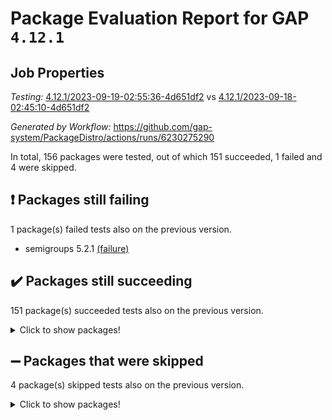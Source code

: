 # Package Evaluation Report for GAP `4.12.1`

## Job Properties

*Testing:* [4.12.1/2023-09-19-02:55:36-4d651df2](https://github.com/gap-system/PackageDistro/blob/data/reports/4.12.1/2023-09-19-02:55:36-4d651df2) vs [4.12.1/2023-09-18-02:45:10-4d651df2](https://github.com/gap-system/PackageDistro/blob/data/reports/4.12.1/2023-09-18-02:45:10-4d651df2)

*Generated by Workflow:* https://github.com/gap-system/PackageDistro/actions/runs/6230275290

In total, 156 packages were tested, out of which 151 succeeded, 1 failed and 4 were skipped.

## :exclamation: Packages still failing

1 package(s) failed tests also on the previous version.
- semigroups 5.2.1 [(failure)](https://github.com/gap-system/PackageDistro/actions/runs/6230275290/job/16910494040)

## :heavy_check_mark: Packages still succeeding

151 package(s) succeeded tests also on the previous version.
<details><summary>Click to show packages!</summary>

- 4ti2interface 2023.02-04 [(success)](https://github.com/gap-system/PackageDistro/actions/runs/6230275290/job/16910475048)
- ace 5.6.2 [(success)](https://github.com/gap-system/PackageDistro/actions/runs/6230275290/job/16910475219)
- aclib 1.3.2 [(success)](https://github.com/gap-system/PackageDistro/actions/runs/6230275290/job/16910475400)
- agt 0.3.1 [(success)](https://github.com/gap-system/PackageDistro/actions/runs/6230275290/job/16910475571)
- alnuth 3.2.1 [(success)](https://github.com/gap-system/PackageDistro/actions/runs/6230275290/job/16910475702)
- anupq 3.3.0 [(success)](https://github.com/gap-system/PackageDistro/actions/runs/6230275290/job/16910475888)
- atlasrep 2.1.7 [(success)](https://github.com/gap-system/PackageDistro/actions/runs/6230275290/job/16910477658)
- autodoc 2023.06.19 [(success)](https://github.com/gap-system/PackageDistro/actions/runs/6230275290/job/16910477839)
- automata 1.15 [(success)](https://github.com/gap-system/PackageDistro/actions/runs/6230275290/job/16910477938)
- automgrp 1.3.2 [(success)](https://github.com/gap-system/PackageDistro/actions/runs/6230275290/job/16910478036)
- autpgrp 1.11 [(success)](https://github.com/gap-system/PackageDistro/actions/runs/6230275290/job/16910478175)
- cap 2023.09-03 [(success)](https://github.com/gap-system/PackageDistro/actions/runs/6230275290/job/16910478325)
- caratinterface 2.3.5 [(success)](https://github.com/gap-system/PackageDistro/actions/runs/6230275290/job/16910478449)
- cddinterface 2022.11.01 [(success)](https://github.com/gap-system/PackageDistro/actions/runs/6230275290/job/16910478617)
- circle 1.6.6 [(success)](https://github.com/gap-system/PackageDistro/actions/runs/6230275290/job/16910478736)
- classicpres 1.22 [(success)](https://github.com/gap-system/PackageDistro/actions/runs/6230275290/job/16910478866)
- cohomolo 1.6.11 [(success)](https://github.com/gap-system/PackageDistro/actions/runs/6230275290/job/16910479005)
- congruence 1.2.5 [(success)](https://github.com/gap-system/PackageDistro/actions/runs/6230275290/job/16910479167)
- corelg 1.56 [(success)](https://github.com/gap-system/PackageDistro/actions/runs/6230275290/job/16910479303)
- crime 1.6 [(success)](https://github.com/gap-system/PackageDistro/actions/runs/6230275290/job/16910479448)
- crisp 1.4.6 [(success)](https://github.com/gap-system/PackageDistro/actions/runs/6230275290/job/16910479593)
- crypting 0.10.4 [(success)](https://github.com/gap-system/PackageDistro/actions/runs/6230275290/job/16910479722)
- cryst 4.1.26 [(success)](https://github.com/gap-system/PackageDistro/actions/runs/6230275290/job/16910479856)
- crystcat 1.1.10 [(success)](https://github.com/gap-system/PackageDistro/actions/runs/6230275290/job/16910480004)
- ctbllib 1.3.6 [(success)](https://github.com/gap-system/PackageDistro/actions/runs/6230275290/job/16910480154)
- cubefree 1.19 [(success)](https://github.com/gap-system/PackageDistro/actions/runs/6230275290/job/16910480277)
- curlinterface 2.3.2 [(success)](https://github.com/gap-system/PackageDistro/actions/runs/6230275290/job/16910480402)
- cvec 2.8.1 [(success)](https://github.com/gap-system/PackageDistro/actions/runs/6230275290/job/16910480522)
- datastructures 0.3.0 [(success)](https://github.com/gap-system/PackageDistro/actions/runs/6230275290/job/16910480645)
- deepthought 1.0.6 [(success)](https://github.com/gap-system/PackageDistro/actions/runs/6230275290/job/16910480769)
- design 1.8 [(success)](https://github.com/gap-system/PackageDistro/actions/runs/6230275290/job/16910480870)
- difsets 2.3.1 [(success)](https://github.com/gap-system/PackageDistro/actions/runs/6230275290/job/16910480981)
- digraphs 1.6.3 [(success)](https://github.com/gap-system/PackageDistro/actions/runs/6230275290/job/16910481088)
- edim 1.3.7 [(success)](https://github.com/gap-system/PackageDistro/actions/runs/6230275290/job/16910481188)
- example 4.3.4 [(success)](https://github.com/gap-system/PackageDistro/actions/runs/6230275290/job/16910481299)
- examplesforhomalg 2023.08-02 [(success)](https://github.com/gap-system/PackageDistro/actions/runs/6230275290/job/16910481409)
- factint 1.6.3 [(success)](https://github.com/gap-system/PackageDistro/actions/runs/6230275290/job/16910481532)
- ferret 1.0.9 [(success)](https://github.com/gap-system/PackageDistro/actions/runs/6230275290/job/16910481637)
- fga 1.5.0 [(success)](https://github.com/gap-system/PackageDistro/actions/runs/6230275290/job/16910481755)
- fining 1.5.6 [(success)](https://github.com/gap-system/PackageDistro/actions/runs/6230275290/job/16910481843)
- float 1.0.3 [(success)](https://github.com/gap-system/PackageDistro/actions/runs/6230275290/job/16910481949)
- format 1.4.3 [(success)](https://github.com/gap-system/PackageDistro/actions/runs/6230275290/job/16910482052)
- forms 1.2.9 [(success)](https://github.com/gap-system/PackageDistro/actions/runs/6230275290/job/16910482188)
- fplsa 1.2.6 [(success)](https://github.com/gap-system/PackageDistro/actions/runs/6230275290/job/16910482284)
- fr 2.4.12 [(success)](https://github.com/gap-system/PackageDistro/actions/runs/6230275290/job/16910482384)
- francy 2.0.3 [(success)](https://github.com/gap-system/PackageDistro/actions/runs/6230275290/job/16910482484)
- fwtree 1.3 [(success)](https://github.com/gap-system/PackageDistro/actions/runs/6230275290/job/16910482606)
- gapdoc 1.6.6 [(success)](https://github.com/gap-system/PackageDistro/actions/runs/6230275290/job/16910482742)
- gauss 2023.02-04 [(success)](https://github.com/gap-system/PackageDistro/actions/runs/6230275290/job/16910482870)
- gaussforhomalg 2023.08-01 [(success)](https://github.com/gap-system/PackageDistro/actions/runs/6230275290/job/16910482998)
- gbnp 1.0.5 [(success)](https://github.com/gap-system/PackageDistro/actions/runs/6230275290/job/16910483126)
- generalizedmorphismsforcap 2023.08-02 [(success)](https://github.com/gap-system/PackageDistro/actions/runs/6230275290/job/16910483234)
- genss 1.6.8 [(success)](https://github.com/gap-system/PackageDistro/actions/runs/6230275290/job/16910483491)
- gradedmodules 2023.08-01 [(success)](https://github.com/gap-system/PackageDistro/actions/runs/6230275290/job/16910483809)
- gradedringforhomalg 2023.08-01 [(success)](https://github.com/gap-system/PackageDistro/actions/runs/6230275290/job/16910483959)
- grape 4.9.0 [(success)](https://github.com/gap-system/PackageDistro/actions/runs/6230275290/job/16910484060)
- groupoids 1.73 [(success)](https://github.com/gap-system/PackageDistro/actions/runs/6230275290/job/16910484188)
- grpconst 2.6.4 [(success)](https://github.com/gap-system/PackageDistro/actions/runs/6230275290/job/16910484325)
- guarana 0.96.3 [(success)](https://github.com/gap-system/PackageDistro/actions/runs/6230275290/job/16910484482)
- guava 3.18 [(success)](https://github.com/gap-system/PackageDistro/actions/runs/6230275290/job/16910484632)
- hap 1.58 [(success)](https://github.com/gap-system/PackageDistro/actions/runs/6230275290/job/16910484751)
- hapcryst 0.1.15 [(success)](https://github.com/gap-system/PackageDistro/actions/runs/6230275290/job/16910484919)
- hecke 1.5.3 [(success)](https://github.com/gap-system/PackageDistro/actions/runs/6230275290/job/16910485047)
- help 3.5 [(success)](https://github.com/gap-system/PackageDistro/actions/runs/6230275290/job/16910485202)
- homalg 2023.08-02 [(success)](https://github.com/gap-system/PackageDistro/actions/runs/6230275290/job/16910485385)
- homalgtocas 2023.08-01 [(success)](https://github.com/gap-system/PackageDistro/actions/runs/6230275290/job/16910485526)
- idrel 2.45 [(success)](https://github.com/gap-system/PackageDistro/actions/runs/6230275290/job/16910485695)
- images 1.3.1 [(success)](https://github.com/gap-system/PackageDistro/actions/runs/6230275290/job/16910485844)
- intpic 0.3.0 [(success)](https://github.com/gap-system/PackageDistro/actions/runs/6230275290/job/16910485994)
- io 4.8.1 [(success)](https://github.com/gap-system/PackageDistro/actions/runs/6230275290/job/16910486136)
- io_forhomalg 2023.02-04 [(success)](https://github.com/gap-system/PackageDistro/actions/runs/6230275290/job/16910486307)
- irredsol 1.4.4 [(success)](https://github.com/gap-system/PackageDistro/actions/runs/6230275290/job/16910486489)
- json 2.1.1 [(success)](https://github.com/gap-system/PackageDistro/actions/runs/6230275290/job/16910486642)
- jupyterkernel 1.5.0 [(success)](https://github.com/gap-system/PackageDistro/actions/runs/6230275290/job/16910486794)
- jupyterviz 1.5.6 [(success)](https://github.com/gap-system/PackageDistro/actions/runs/6230275290/job/16910486948)
- kan 1.36 [(success)](https://github.com/gap-system/PackageDistro/actions/runs/6230275290/job/16910487125)
- kbmag 1.5.11 [(success)](https://github.com/gap-system/PackageDistro/actions/runs/6230275290/job/16910487306)
- laguna 3.9.6 [(success)](https://github.com/gap-system/PackageDistro/actions/runs/6230275290/job/16910487497)
- liealgdb 2.2.1 [(success)](https://github.com/gap-system/PackageDistro/actions/runs/6230275290/job/16910487687)
- liepring 2.8 [(success)](https://github.com/gap-system/PackageDistro/actions/runs/6230275290/job/16910487905)
- liering 2.4.2 [(success)](https://github.com/gap-system/PackageDistro/actions/runs/6230275290/job/16910488006)
- linearalgebraforcap 2023.08-08 [(success)](https://github.com/gap-system/PackageDistro/actions/runs/6230275290/job/16910488162)
- localizeringforhomalg 2023.08-02 [(success)](https://github.com/gap-system/PackageDistro/actions/runs/6230275290/job/16910488381)
- loops 3.4.3 [(success)](https://github.com/gap-system/PackageDistro/actions/runs/6230275290/job/16910488568)
- lpres 1.0.3 [(success)](https://github.com/gap-system/PackageDistro/actions/runs/6230275290/job/16910488727)
- majoranaalgebras 1.5.1 [(success)](https://github.com/gap-system/PackageDistro/actions/runs/6230275290/job/16910488867)
- mapclass 1.4.6 [(success)](https://github.com/gap-system/PackageDistro/actions/runs/6230275290/job/16910488996)
- matgrp 0.70 [(success)](https://github.com/gap-system/PackageDistro/actions/runs/6230275290/job/16910489178)
- matricesforhomalg 2023.08-02 [(success)](https://github.com/gap-system/PackageDistro/actions/runs/6230275290/job/16910489332)
- modisom 2.5.4 [(success)](https://github.com/gap-system/PackageDistro/actions/runs/6230275290/job/16910489485)
- modulepresentationsforcap 2023.09-01 [(success)](https://github.com/gap-system/PackageDistro/actions/runs/6230275290/job/16910489632)
- modules 2023.08-02 [(success)](https://github.com/gap-system/PackageDistro/actions/runs/6230275290/job/16910489756)
- monoidalcategories 2023.08-11 [(success)](https://github.com/gap-system/PackageDistro/actions/runs/6230275290/job/16910489941)
- nconvex 2022.09-01 [(success)](https://github.com/gap-system/PackageDistro/actions/runs/6230275290/job/16910490075)
- nilmat 1.4.2 [(success)](https://github.com/gap-system/PackageDistro/actions/runs/6230275290/job/16910490310)
- nock 1.5 [(success)](https://github.com/gap-system/PackageDistro/actions/runs/6230275290/job/16910490486)
- normalizinterface 1.3.6 [(success)](https://github.com/gap-system/PackageDistro/actions/runs/6230275290/job/16910490636)
- nq 2.5.10 [(success)](https://github.com/gap-system/PackageDistro/actions/runs/6230275290/job/16910490848)
- numericalsgps 1.3.1 [(success)](https://github.com/gap-system/PackageDistro/actions/runs/6230275290/job/16910490989)
- openmath 11.5.3 [(success)](https://github.com/gap-system/PackageDistro/actions/runs/6230275290/job/16910491114)
- orb 4.9.0 [(success)](https://github.com/gap-system/PackageDistro/actions/runs/6230275290/job/16910491268)
- packagemanager 1.4.1 [(success)](https://github.com/gap-system/PackageDistro/actions/runs/6230275290/job/16910491423)
- patternclass 2.4.3 [(success)](https://github.com/gap-system/PackageDistro/actions/runs/6230275290/job/16910491587)
- permut 2.0.4 [(success)](https://github.com/gap-system/PackageDistro/actions/runs/6230275290/job/16910491729)
- polenta 1.3.10 [(success)](https://github.com/gap-system/PackageDistro/actions/runs/6230275290/job/16910491888)
- polymaking 0.8.6 [(success)](https://github.com/gap-system/PackageDistro/actions/runs/6230275290/job/16910492004)
- primgrp 3.4.4 [(success)](https://github.com/gap-system/PackageDistro/actions/runs/6230275290/job/16910492127)
- profiling 2.5.4 [(success)](https://github.com/gap-system/PackageDistro/actions/runs/6230275290/job/16910492280)
- qpa 1.34 [(success)](https://github.com/gap-system/PackageDistro/actions/runs/6230275290/job/16910492427)
- quagroup 1.8.3 [(success)](https://github.com/gap-system/PackageDistro/actions/runs/6230275290/job/16910492569)
- radiroot 2.9 [(success)](https://github.com/gap-system/PackageDistro/actions/runs/6230275290/job/16910492696)
- rcwa 4.7.1 [(success)](https://github.com/gap-system/PackageDistro/actions/runs/6230275290/job/16910492839)
- rds 1.8 [(success)](https://github.com/gap-system/PackageDistro/actions/runs/6230275290/job/16910492997)
- recog 1.4.2 [(success)](https://github.com/gap-system/PackageDistro/actions/runs/6230275290/job/16910493126)
- repndecomp 1.3.0 [(success)](https://github.com/gap-system/PackageDistro/actions/runs/6230275290/job/16910493270)
- repsn 3.1.1 [(success)](https://github.com/gap-system/PackageDistro/actions/runs/6230275290/job/16910493372)
- resclasses 4.7.3 [(success)](https://github.com/gap-system/PackageDistro/actions/runs/6230275290/job/16910493528)
- ringsforhomalg 2023.08-02 [(success)](https://github.com/gap-system/PackageDistro/actions/runs/6230275290/job/16910493642)
- sco 2023.08-01 [(success)](https://github.com/gap-system/PackageDistro/actions/runs/6230275290/job/16910493747)
- scscp 2.4.1 [(success)](https://github.com/gap-system/PackageDistro/actions/runs/6230275290/job/16910493886)
- sglppow 2.3 [(success)](https://github.com/gap-system/PackageDistro/actions/runs/6230275290/job/16910494173)
- sgpviz 0.999.5 [(success)](https://github.com/gap-system/PackageDistro/actions/runs/6230275290/job/16910494289)
- simpcomp 2.1.14 [(success)](https://github.com/gap-system/PackageDistro/actions/runs/6230275290/job/16910494420)
- singular 2023.02.09 [(success)](https://github.com/gap-system/PackageDistro/actions/runs/6230275290/job/16910494537)
- sl2reps 1.1 [(success)](https://github.com/gap-system/PackageDistro/actions/runs/6230275290/job/16910494701)
- sla 1.5.3 [(success)](https://github.com/gap-system/PackageDistro/actions/runs/6230275290/job/16910494987)
- smallgrp 1.5.3 [(success)](https://github.com/gap-system/PackageDistro/actions/runs/6230275290/job/16910495121)
- smallsemi 0.6.13 [(success)](https://github.com/gap-system/PackageDistro/actions/runs/6230275290/job/16910495243)
- sonata 2.9.6 [(success)](https://github.com/gap-system/PackageDistro/actions/runs/6230275290/job/16910495389)
- sophus 1.27 [(success)](https://github.com/gap-system/PackageDistro/actions/runs/6230275290/job/16910495514)
- sotgrps 1.2 [(success)](https://github.com/gap-system/PackageDistro/actions/runs/6230275290/job/16910495620)
- spinsym 1.5.2 [(success)](https://github.com/gap-system/PackageDistro/actions/runs/6230275290/job/16910495813)
- standardff 1.0 [(success)](https://github.com/gap-system/PackageDistro/actions/runs/6230275290/job/16910495972)
- symbcompcc 1.3.2 [(success)](https://github.com/gap-system/PackageDistro/actions/runs/6230275290/job/16910496120)
- thelma 1.3 [(success)](https://github.com/gap-system/PackageDistro/actions/runs/6230275290/job/16910496256)
- tomlib 1.2.9 [(success)](https://github.com/gap-system/PackageDistro/actions/runs/6230275290/job/16910496366)
- toolsforhomalg 2023.07-01 [(success)](https://github.com/gap-system/PackageDistro/actions/runs/6230275290/job/16910496500)
- toric 1.9.5 [(success)](https://github.com/gap-system/PackageDistro/actions/runs/6230275290/job/16910496678)
- toricvarieties 2022.07.13 [(success)](https://github.com/gap-system/PackageDistro/actions/runs/6230275290/job/16910496822)
- transgrp 3.6.4 [(success)](https://github.com/gap-system/PackageDistro/actions/runs/6230275290/job/16910496914)
- ugaly 4.1.3 [(success)](https://github.com/gap-system/PackageDistro/actions/runs/6230275290/job/16910497067)
- unipot 1.5 [(success)](https://github.com/gap-system/PackageDistro/actions/runs/6230275290/job/16910497229)
- unitlib 4.2.0 [(success)](https://github.com/gap-system/PackageDistro/actions/runs/6230275290/job/16910497376)
- utils 0.84 [(success)](https://github.com/gap-system/PackageDistro/actions/runs/6230275290/job/16910497541)
- uuid 0.7 [(success)](https://github.com/gap-system/PackageDistro/actions/runs/6230275290/job/16910497706)
- walrus 0.9991 [(success)](https://github.com/gap-system/PackageDistro/actions/runs/6230275290/job/16910497831)
- wedderga 4.10.4 [(success)](https://github.com/gap-system/PackageDistro/actions/runs/6230275290/job/16910497983)
- xmod 2.91 [(success)](https://github.com/gap-system/PackageDistro/actions/runs/6230275290/job/16910498144)
- xmodalg 1.23 [(success)](https://github.com/gap-system/PackageDistro/actions/runs/6230275290/job/16910498310)
- yangbaxter 0.10.3 [(success)](https://github.com/gap-system/PackageDistro/actions/runs/6230275290/job/16910498446)
- zeromqinterface 0.14 [(success)](https://github.com/gap-system/PackageDistro/actions/runs/6230275290/job/16910498590)
</details>

## :heavy_minus_sign: Packages that were skipped

4 package(s) skipped tests also on the previous version.
<details><summary>Click to show packages!</summary>

- browse 1.8.21 [(skipped)](https://github.com/gap-system/PackageDistro/actions/runs/6230275290/job/16910039945)
- itc 1.5.1 [(skipped)](https://github.com/gap-system/PackageDistro/actions/runs/6230275290/job/16910039945)
- polycyclic 2.16 [(skipped)](https://github.com/gap-system/PackageDistro/actions/runs/6230275290/job/16910039945)
- xgap 4.31 [(skipped)](https://github.com/gap-system/PackageDistro/actions/runs/6230275290/job/16910039945)
</details>

